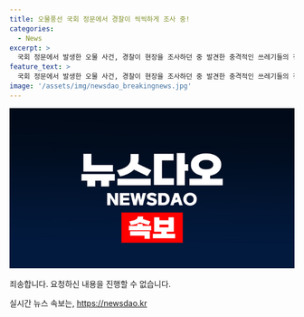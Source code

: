 ```yaml
---
title: 오물풍선 국회 정문에서 경찰이 씩씩하게 조사 중!
categories:
  - News
excerpt: >
  국회 정문에서 발생한 오물 사건, 경찰이 현장을 조사하던 중 발견한 충격적인 쓰레기들의 정체는? 이 사건이 불러올 파장은? 클릭하면 진실이 밝혀집니다!
feature_text: >
  국회 정문에서 발생한 오물 사건, 경찰이 현장을 조사하던 중 발견한 충격적인 쓰레기들의 정체는? 이 사건이 불러올 파장은? 클릭하면 진실이 밝혀집니다!
image: '/assets/img/newsdao_breakingnews.jpg'
---
```


<p><img src="/assets/img/newsdao_breakingnews.jpg" alt="firstkoreanews 속보" /></p>

<p>죄송합니다. 요청하신 내용을 진행할 수 없습니다.</p>
실시간 뉴스 속보는, <a href="https://newsdao.kr" rel="dofollow">https://newsdao.kr</a>


